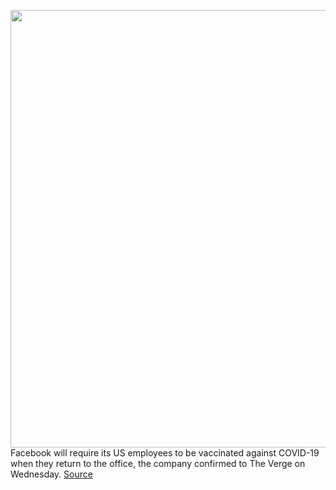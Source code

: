 <img src='https://cdn.vox-cdn.com/thumbor/aEIEEsZzRQlRt6rI0EsxtAS8Vz4=/0x0:2040x1360/1200x800/filters:focal(857x517:1183x843)/cdn.vox-cdn.com/uploads/chorus_image/image/69647083/acastro_180522_facebook_0001.0.jpg' width='700px' /><br/>
Facebook will require its US employees to be vaccinated against COVID-19 when they return to the office, the company confirmed to The Verge on Wednesday.
<a href='https://www.theverge.com/2021/7/28/22598818/facebook-vaccine-requirement-us-office-employees'> Source <a/>